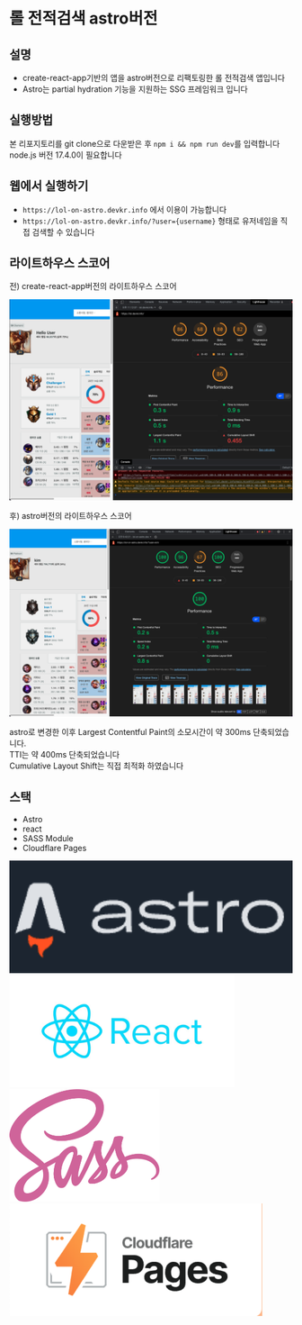 # 롤 전적검색 astro버전

## 설명
- create-react-app기반의 앱을 astro버전으로 리팩토링한 롤 전적검색 앱입니다
- Astro는 partial hydration 기능을 지원하는 SSG 프레임워크 입니다

## 실행방법 
본 리포지토리를 git clone으로 다운받은 후 `npm i && npm run dev`를 입력합니다\
node.js 버전 17.4.0이 필요합니다

## 웹에서 실행하기
- `https://lol-on-astro.devkr.info` 에서 이용이 가능합니다
- `https://lol-on-astro.devkr.info/?user={username}` 형태로 유저네임을 직접 검색할 수 있습니다


## 라이트하우스 스코어

전) create-react-app버전의 라이트하우스 스코어

![라이트하우스 전](./githubFile/lighthouse_before.png)



후) astro버전의 라이트하우스 스코어

![라이트하우스 후](./githubFile/lighthouse_after.png)

astro로 변경한 이후 Largest Contentful Paint의 소모시간이 약 300ms 단축되었습니다.\
TTI는 약 400ms 단축되었습니다\
Cumulative Layout Shift는 직접 최적화 하였습니다

## 스택

- Astro
- react
- SASS Module
- Cloudflare Pages
 
<img src="./githubFile/astro_logo_big.png" height="200px" />
<img src="./githubFile/react_logo.jpeg" height="200px" />
<br/>
<img src="./githubFile/sass_logo.svg" height="200px" />
<img src="./githubFile/cf_pages_logo.png" height="200px" />